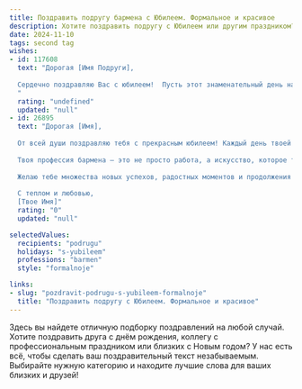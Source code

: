 ```yaml
---
title: Поздравить подругу бармена с Юбилеем. Формальное и красивое
description: Хотите поздравить подругу с Юбилеем или другим праздником? Наш ИИ создаст незабываемое поздравление, а вы обязательно выделитесь среди других.  
date: 2024-11-10
tags: second tag
wishes:
- id: 117608
  text: "Дорогая [Имя Подруги],
  
  Сердечно поздравляю Вас с юбилеем!  Пусть этот знаменательный день наполнится радостью, теплом и приятными воспоминаниями.  Ваш профессионализм и мастерство за барной стойкой всегда вызывали восхищение, а Ваша обаятельная улыбка — неизменное украшение любого вечера. Желаю Вам дальнейших успехов в любимом деле, крепкого здоровья, благополучия и  всего самого наилучшего в жизни!
  "
  rating: "undefined"
  updated: "null"
- id: 26895
  text: "Дорогая [Имя],
  
  От всей души поздравляю тебя с прекрасным юбилеем! Каждый день твоей жизни — это еще один урожай сделанных счастливых моментов и достижений, и сегодня мы празднуем все то, что ты сделала для себя и окружающих.
  
  Твоя профессия бармена — это не просто работа, а искусство, которое ты исполняешь с таким мастерством и вдохновением. Ты создаешь не только напитки, но и атмосферу радости и уюта, делая каждый вечер незабываемым для многих.
  
  Желаю тебе множества новых успехов, радостных моментов и продолжения твоего великолепного пути. Пусть каждый день приносит тебе столько же счастья, сколько ты даришь другим.
  
  С теплом и любовью,
  [Твое Имя]"
  rating: "0"
  updated: "null"

selectedValues:
  recipients: "podrugu"
  holidays: "s-yubileem"
  professions: "barmen"
  style: "formalnoje"

links:
- slug: "pozdravit-podrugu-s-yubileem-formalnoje"
  title: "Поздравить подругу с Юбилеем. Формальное и красивое"
---
```


Здесь вы найдете отличную подборку поздравлений на любой случай. 
Хотите поздравить друга с днём рождения, коллегу с профессиональным праздником или близких с Новым годом? У нас есть всё, чтобы сделать ваш поздравительный текст незабываемым. Выбирайте нужную категорию и находите лучшие слова для ваших близких и друзей!
